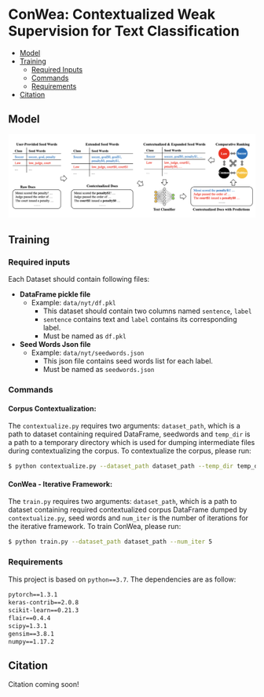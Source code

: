 # ConWea: Contextualized Weak Supervision for Text Classification

- [Model](#model)
- [Training](#training)
	- [Required Inputs](#required-inputs)
	- [Commands](#commands)
	- [Requirements](#requirements)
- [Citation](#citation)

## Model

![CONWEA-Framework](docs/ConWea-overview.png)

## Training

### Required inputs
Each Dataset should contain following files:
- **DataFrame pickle file**
  - Example: ```data/nyt/df.pkl```
    - This dataset should contain two columns named ```sentence```, ```label```
    - ```sentence``` contains text and ```label``` contains its corresponding label.
    - Must be named as ```df.pkl```
- **Seed Words Json file**
  - Example: ```data/nyt/seedwords.json```
    - This json file contains seed words list for each label.
    - Must be named as ```seedwords.json```

### Commands


#### Corpus Contextualization: 
The ```contextualize.py``` requires two arguments: ```dataset_path```, which is a path to dataset containing 
required DataFrame, seedwords and ```temp_dir``` is a path to a temporary
directory which is used for dumping intermediate files during contextualizing the corpus.
To contextualize the corpus, please run:
```sh
$ python contextualize.py --dataset_path dataset_path --temp_dir temp_dir_path
```
 
#### ConWea - Iterative Framework:
The ```train.py``` requires two arguments: ```dataset_path```, which is a path to dataset containing 
required contextualized corpus DataFrame dumped by ```contextualize.py```, seed words and ```num_iter``` is the
number of iterations for the iterative framework.
To train ConWea, please run:
```sh
$ python train.py --dataset_path dataset_path --num_iter 5
```


### Requirements

This project is based on ```python==3.7```. The dependencies are as follow:
```
pytorch==1.3.1
keras-contrib==2.0.8
scikit-learn==0.21.3
flair==0.4.4
scipy=1.3.1
gensim==3.8.1
numpy==1.17.2
```

## Citation

Citation coming soon!